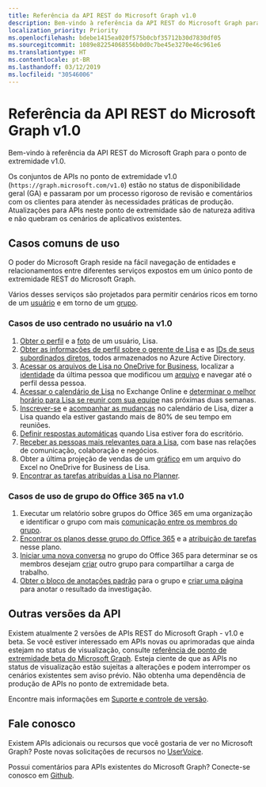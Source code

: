 ```yaml
---
title: Referência da API REST do Microsoft Graph v1.0
description: Bem-vindo à referência da API REST do Microsoft Graph para o ponto de extremidade v1.0.
localization_priority: Priority
ms.openlocfilehash: bdebe1415ea020f575b0cbf35712b30d7830df05
ms.sourcegitcommit: 1089e82254068556b0d0c7be45e3270e46c961e6
ms.translationtype: HT
ms.contentlocale: pt-BR
ms.lasthandoff: 03/12/2019
ms.locfileid: "30546006"
---
```

# <a name="microsoft-graph-rest-api-v10-reference"></a>Referência da API REST do Microsoft Graph v1.0

Bem-vindo à referência da API REST do Microsoft Graph para o ponto de extremidade v1.0.

Os conjuntos de APIs no ponto de extremidade v1.0 (`https://graph.microsoft.com/v1.0`) estão no status de disponibilidade geral (GA) e passaram por um processo rigoroso de revisão e comentários com os clientes para atender às necessidades práticas de produção. Atualizações para APIs neste ponto de extremidade são de natureza aditiva e não quebram os cenários de aplicativos existentes.

## <a name="common-use-cases"></a>Casos comuns de uso

O poder do Microsoft Graph reside na fácil navegação de entidades e relacionamentos entre diferentes serviços expostos em um único ponto de extremidade REST do Microsoft Graph.

Vários desses serviços são projetados para permitir cenários ricos em torno de um [usuário](./resources/user.md) e em torno de um [grupo](./resources/group.md).

### <a name="user-centric-use-cases-in-v10"></a>Casos de uso centrado no usuário na v1.0

1. [Obter o perfil](./api/user-get.md) e a [foto](./resources/profilephoto.md) de um usuário, Lisa.
2. [Obter as informações de perfil sobre o gerente de Lisa](./api/user-list-manager.md) e as [IDs de seus subordinados diretos](./api/user-list-directreports.md), todos armazenados no Azure Active Directory.
3. [Acessar os arquivos de Lisa no OneDrive for Business](./api/driveitem-list-children.md), localizar a [identidade](./resources/identityset.md) da última pessoa que modificou um [arquivo](./resources/driveitem.md) e navegar até o perfil dessa pessoa.
4. [Acessar o calendário de Lisa](./api/calendar-get.md) no Exchange Online e [determinar o melhor horário para Lisa se reunir com sua equipe](./api/user-findmeetingtimes.md) nas próximas duas semanas.
5. [Inscrever-se](./api/subscription-post-subscriptions.md) e [acompanhar as mudanças](./api/event-delta.md) no calendário de Lisa, dizer a Lisa quando ela estiver gastando mais de 80% de seu tempo em reuniões.
6. [Definir respostas automáticas](./api/user-update-mailboxsettings.md#example) quando Lisa estiver fora do escritório.
7. [Receber as pessoas mais relevantes para a Lisa](./api/user-list-people.md), com base nas relações de comunicação, colaboração e negócios.
8. Obter a última projeção de vendas de um [gráfico](./resources/chart.md) em um arquivo do Excel no OneDrive for Business de Lisa.
9. [Encontrar as tarefas atribuídas a Lisa no Planner](./api/planneruser-list-tasks.md).

### <a name="office-365-group-use-cases-in-v10"></a>Casos de uso de grupo do Office 365 na v1.0

1. Executar um relatório sobre grupos do Office 365 em uma organização e identificar o grupo com mais [comunicação entre os membros do grupo](./api/reportroot-getoffice365groupsactivitycounts.md).
2. [Encontrar os planos desse grupo do Office 365](./api/plannergroup-list-plans.md) e a [atribuição de tarefas](./resources/plannerassignments.md) nesse plano.
3. [Iniciar uma nova conversa](./api/group-post-conversations.md) no grupo do Office 365 para determinar se os membros desejam [criar](./api/group-post-groups.md) outro grupo para compartilhar a carga de trabalho.
4. [Obter o bloco de anotações padrão](./api/notebook-get.md) para o grupo e [criar uma página](./api/section-post-pages.md) para anotar o resultado da investigação.

## <a name="other-api-versions"></a>Outras versões da API

Existem atualmente 2 versões de APIs REST do Microsoft Graph - v1.0 e beta.
Se você estiver interessado em APIs novas ou aprimoradas que ainda estejam no status de visualização, consulte [referência de ponto de extremidade beta do Microsoft Graph](/graph/api/overview?toc=./ref/toc.json&view=graph-rest-beta). Esteja ciente de que as APIs no status de visualização estão sujeitas a alterações e podem interromper os cenários existentes sem aviso prévio. Não obtenha uma dependência de produção de APIs no ponto de extremidade beta.

Encontre mais informações em [Suporte e controle de versão](/graph/versioning-and-support).

## <a name="connect-with-us"></a>Fale conosco

Existem APIs adicionais ou recursos que você gostaria de ver no Microsoft Graph? Poste novas solicitações de recursos no [UserVoice](https://officespdev.uservoice.com/forums/224641-general/filters/new?category_id=101632).

Possui comentários para APIs existentes do Microsoft Graph? Conecte-se conosco em [Github](https://github.com/microsoftgraph/microsoft-graph-docs/issues).
